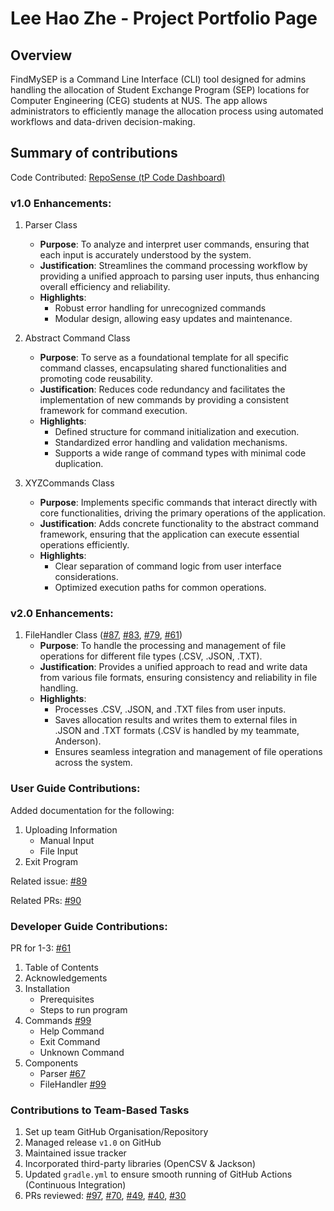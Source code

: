 # Lee Hao Zhe - Project Portfolio Page

## Overview
FindMySEP is a Command Line Interface (CLI) tool designed for admins handling the allocation of Student Exchange
Program (SEP) locations for Computer Engineering (CEG) students at NUS. The app allows administrators to efficiently
manage the allocation process using automated workflows and data-driven decision-making.


## Summary of contributions
Code Contributed: [RepoSense (tP Code Dashboard)](https://nus-cs2113-ay2425s1.github.io/tp-dashboard/?search=ehz0ah&sort=groupTitle&sortWithin=title&timeframe=commit&mergegroup=&groupSelect=groupByRepos&breakdown=true&checkedFileTypes=docs~functional-code~test-code~other&since=2024-09-20&tabOpen=true&tabType=authorship&tabAuthor=ehz0ah&tabRepo=AY2425S1-CS2113-W12-2%2Ftp%5Bmaster%5D&authorshipIsMergeGroup=false&authorshipFileTypes=docs~functional-code~test-code~other&authorshipIsBinaryFileTypeChecked=false&authorshipIsIgnoredFilesChecked=false)

### v1.0 Enhancements: 

1. Parser Class
   - **Purpose**: To analyze and interpret user commands, ensuring that each input is accurately understood by the system.
   - **Justification**: Streamlines the command processing workflow by providing a unified approach to parsing user inputs, thus enhancing overall efficiency and reliability.
   - **Highlights**: 
     - Robust error handling for unrecognized commands
     - Modular design, allowing easy updates and maintenance.

2. Abstract Command Class
   - **Purpose**: To serve as a foundational template for all specific command classes, encapsulating shared functionalities and promoting code reusability.
   - **Justification**: Reduces code redundancy and facilitates the implementation of new commands by providing a consistent framework for command execution.
   - **Highlights**: 
     - Defined structure for command initialization and execution. 
     - Standardized error handling and validation mechanisms. 
     - Supports a wide range of command types with minimal code duplication.

3. XYZCommands Class
   - **Purpose**: Implements specific commands that interact directly with core functionalities, driving the primary operations of the application.
   - **Justification**: Adds concrete functionality to the abstract command framework, ensuring that the application can execute essential operations efficiently.
   - **Highlights**: 
     - Clear separation of command logic from user interface considerations. 
     - Optimized execution paths for common operations.

### v2.0 Enhancements:

1. FileHandler Class ([#87](https://github.com/AY2425S1-CS2113-W12-2/tp/pull/87), [#83](https://github.com/AY2425S1-CS2113-W12-2/tp/pull/83), [#79](https://github.com/AY2425S1-CS2113-W12-2/tp/pull/79), [#61](https://github.com/AY2425S1-CS2113-W12-2/tp/pull/61))
   - **Purpose**: To handle the processing and management of file operations for different file types (.CSV, .JSON, .TXT).
   - **Justification**: Provides a unified approach to read and write data from various file formats, ensuring consistency and reliability in file handling.
   - **Highlights**: 
     - Processes .CSV, .JSON, and .TXT files from user inputs.
     - Saves allocation results and writes them to external files in .JSON and .TXT formats (.CSV is handled by my teammate, Anderson). 
     - Ensures seamless integration and management of file operations across the system.


### User Guide Contributions:

Added documentation for the following:
1. Uploading Information
   - Manual Input
   - File Input
2. Exit Program

Related issue: [#89](https://github.com/AY2425S1-CS2113-W12-2/tp/issues/89)

Related PRs: [#90](https://github.com/AY2425S1-CS2113-W12-2/tp/pull/90)

### Developer Guide Contributions:

PR for 1-3: [#61](https://github.com/AY2425S1-CS2113-W12-2/tp/pull/61)

1. Table of Contents
2. Acknowledgements
3. Installation 
   - Prerequisites
   - Steps to run program
4. Commands [#99](https://github.com/AY2425S1-CS2113-W12-2/tp/pull/99)
   - Help Command
   - Exit Command
   - Unknown Command
5. Components
   - Parser [#67](https://github.com/AY2425S1-CS2113-W12-2/tp/pull/67)
   - FileHandler [#99](https://github.com/AY2425S1-CS2113-W12-2/tp/pull/99)

### Contributions to Team-Based Tasks
1. Set up team GitHub Organisation/Repository
2. Managed release `v1.0` on GitHub
3. Maintained issue tracker
4. Incorporated third-party libraries (OpenCSV & Jackson)
5. Updated `gradle.yml` to ensure smooth running of GitHub Actions (Continuous Integration)
6. PRs reviewed: [#97](https://github.com/AY2425S1-CS2113-W12-2/tp/pull/97), [#70](https://github.com/AY2425S1-CS2113-W12-2/tp/pull/70), [#49](https://github.com/AY2425S1-CS2113-W12-2/tp/pull/49), [#40](https://github.com/AY2425S1-CS2113-W12-2/tp/pull/40), [#30](https://github.com/AY2425S1-CS2113-W12-2/tp/pull/30)

